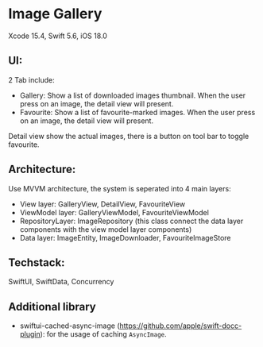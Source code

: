 # Image Gallery
Xcode 15.4, Swift 5.6, iOS 18.0

## UI:
2 Tab include:
- Gallery: Show a list of downloaded images thumbnail. When the user press on an image, the detail view will present.
- Favourite: Show a list of favourite-marked images. When the user press on an image, the detail view will present.

Detail view show the actual images, there is a button on tool bar to toggle favourite.

## Architecture:
Use MVVM architecture, the system is seperated into 4 main layers:
- View layer: GalleryView, DetailView, FavouriteView
- ViewModel layer: GalleryViewModel, FavouriteViewModel
- RepositoryLayer: ImageRepository (this class connect the data layer components with the view model layer components)
- Data layer: ImageEntity, ImageDownloader, FavouriteImageStore

## Techstack:
SwiftUI, SwiftData, Concurrency

## Additional library
- swiftui-cached-async-image (https://github.com/apple/swift-docc-plugin): for the usage of caching `AsyncImage`.
